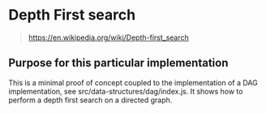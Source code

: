 # Depth First search
> https://en.wikipedia.org/wiki/Depth-first_search
    
## Purpose for this particular implementation
This is a minimal proof of concept coupled to the implementation of a DAG implementation, see src/data-structures/dag/index.js. It shows how to perform a depth first search on a directed graph.
